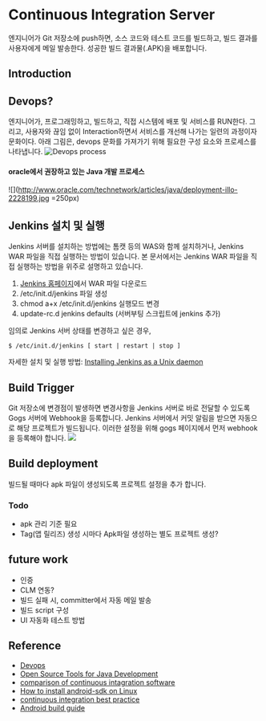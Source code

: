 # Continuous Integration Server
엔지니어가 Git 저장소에 push하면, 소스 코드와 테스트 코드를 빌드하고, 빌드 결과를 사용자에게 메일 발송한다. 성공한 빌드 결과물(.APK)을 배포합니다.

## Introduction
## Devops?
엔지니어가, 프로그래밍하고, 빌드하고, 직접 시스템에 배포 및 서비스를 RUN한다. 그리고, 사용자와 끊임 없이 Interaction하면서 서비스를 개선해 나가는 일련의 과정이자 문화이다. 아래 그림은, devops 문화를 가져가기 위해 필요한 구성 요소와 프로세스를 나타냅니다.
![Devops process](https://insights.sei.cmu.edu/assets/content/image%20for%20continuous%20integration%20and%20devops_01262015.jpg)

#### oracle에서 권장하고 있는 Java 개발 프로세스
![](http://www.oracle.com/technetwork/articles/java/deployment-illo-2228199.jpg =250px)

## Jenkins 설치 및 실행
Jenkins 서버를 설치하는 방법에는 톰캣 등의 WAS와 함께 설치하거나, Jenkins WAR 파일을 직접 실행하는 방법이 있습니다.
본 문서에서는 Jenkins WAR 파일을 직접 실행하는 방법을 위주로 설명하고 있습니다.

1. [Jenkins 홈페이지](https://jenkins.io)에서 WAR 파일 다운로드
2. /etc/init.d/jenkins 파일 생성
3. chmod a+x /etc/init.d/jenkins 실행모드 변경
4. update-rc.d jenkins defaults (서버부팅 스크립트에 jenkins 추가)

임의로 Jenkins 서버 상태를 변경하고 싶은 경우,
```
$ /etc/init.d/jenkins [ start | restart | stop ]
```
자세한 설치 및 실행 방법: [Installing Jenkins as a Unix daemon](https://wiki.jenkins-ci.org/display/JENKINS/Installing+Jenkins+as+a+Unix+daemon)


## Build Trigger
Git 저장소에 변경점이 발생하면 변경사항을 Jenkins 서버로 바로 전달할 수 있도록 Gogs 서버에 Webhook을 등록합니다.
Jenkins 서버에서 커밋 알림을 받으면 자동으로 해당 프로젝트가 빌드됩니다.
이러한 설정을 위해 gogs 페이지에서 먼저 webhook을 등록해야 합니다.
![](webhooking.png)


## Build deployment
빌드될 때마다 apk 파일이 생성되도록 프로젝트 설정을 추가 합니다.
### Todo
* apk 관리 기준 필요
* Tag(앱 릴리즈) 생성 시마다 Apk파일 생성하는 별도 프로젝트 생성?


## future work
- 인증
- CLM 연동?
- 빌드 실패 시, committer에서 자동 메일 발송
- 빌드 script 구성
- UI 자동화 테스트 방법


## Reference
- [Devops](https://insights.sei.cmu.edu/devops/2015/01/continuous-integration-in-devops-1.html)
- [Open Source Tools for Java Development](http://www.oracle.com/technetwork/articles/java/deployment-tools-2227133.html)
- [comparison of continuous intagration software](https://en.wikipedia.org/wiki/Comparison_of_continuous_integration_software)
- [How to install android-sdk on Linux](https://www.digitalocean.com/community/tutorials/how-to-build-android-apps-with-jenkins)
- [continuous integration best practice](https://simpleprogrammer.com/2009/12/30/continuous-integration-best-practices/)
- [Android build guide](https://www.davidlab.net/ko/tech/how-to-build-android-apps-with-jenkins/)
